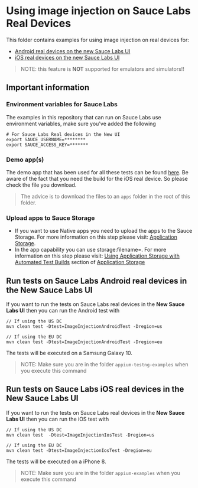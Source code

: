 # Using image injection on Sauce Labs Real Devices
This folder contains examples for using image injection on real devices for:

- [Android real devices on the new Sauce Labs UI](#run-tests-on-sauce-labs-android-real-devices-in-the-new-sauce-labs-ui)
- [iOS real devices on the new Sauce Labs UI](#run-tests-on-sauce-labs-ios-real-devices-in-the-new-sauce-labs-ui)

> NOTE: this feature is **NOT** supported for emulators and simulators!!

## Important information
### Environment variables for Sauce Labs
The examples in this repository that can run on Sauce Labs use environment variables, make sure you've added the following

    # For Sauce Labs Real devices in the New UI
    export SAUCE_USERNAME=********
    export SAUCE_ACCESS_KEY=*******
    
### Demo app(s)
The demo app that has been used for all these tests can be found [here](https://github.com/saucelabs/sample-app-mobile/releases).
Be aware of the fact that you need the build for the iOS real device. So please check the file you download.

> The advice is to download the files to an `apps` folder in the root of this folder.

### Upload apps to Sauce Storage
* If you want to use Native apps you need to upload the apps to the Sauce Storage.
For more information on this step please visit: [Application Storage](https://wiki.saucelabs.com/display/DOCS/Application+Storage).
* In the app capability you can use storage:filename=<file-name>. For more information on this step please visit: [Using Application Storage with Automated Test Builds](https://wiki.saucelabs.com/display/DOCS/Application+Storage#ApplicationStorage-UsingApplicationStoragewithAutomatedTestBuilds) section of [Application Storage](https://wiki.saucelabs.com/display/DOCS/Application+Storage)
## Run tests on Sauce Labs Android real devices in the New Sauce Labs UI
If you want to run the tests on Sauce Labs real devices in the **New Sauce Labs UI** then you can run the Android test with

    // If using the US DC
    mvn clean test -Dtest=ImageInjectionAndroidTest -Dregion=us
    
    // If using the EU DC
    mvn clean test -Dtest=ImageInjectionAndroidTest -Dregion=eu
    
The tests will be executed on a Samsung Galaxy 10.

> NOTE: Make sure you are in the folder `appium-testng-examples` when you execute this command

## Run tests on Sauce Labs iOS real devices in the New Sauce Labs UI
If you want to run the tests on Sauce Labs real devices in the **New Sauce Labs UI** then you can run the iOS test with

    // If using the US DC
    mvn clean test  -Dtest=ImageInjectionIosTest -Dregion=us
    
    // If using the EU DC
    mvn clean test -Dtest=ImageInjectionIosTest -Dregion=eu
    
The tests will be executed on a iPhone 8.
> NOTE: Make sure you are in the folder `appium-examples` when you execute this command
